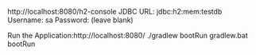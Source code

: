 http://localhost:8080/h2-console
JDBC URL: jdbc:h2:mem:testdb
Username: sa
Password: (leave blank)

Run the Application:http://localhost:8080/
./gradlew bootRun
gradlew.bat bootRun
